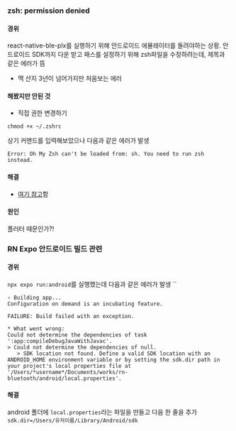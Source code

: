 ### zsh: permission denied
#### 경위 
react-native-ble-plx를 실행하기 위해 안드로이드 에뮬레이터를 돌려야하는 상황. 안드로이드 SDK까지 다운 받고 패스를 설정하기 위해 zsh파일을 수정하려는데, 제목과 같은 에러가 뜸

- 맥 산지 3년이 넘어가지만 처음보는 에러

#### 해봤지만 안된 것
- 직접 권한 변경하기

```
chmod +x ~/.zshrc
```

상기 커맨드를 입력해보았으나 다음과 같은 에러가 발생

```
Error: Oh My Zsh can't be loaded from: sh. You need to run zsh instead.
```

#### 해결
- [여기 참고](https://stackoverflow.com/questions/64291625/zsh-permission-denied-users-macbookpro-zshrc)함

#### 원인
플러터 때문인가?!


### RN Expo 안드로이드 빌드 관련
#### 경위

`npx expo run:android`를 실행했는데 다음과 같은 에러가 발생
``
```
› Building app...
Configuration on demand is an incubating feature.

FAILURE: Build failed with an exception.

* What went wrong:
Could not determine the dependencies of task ':app:compileDebugJavaWithJavac'.
> Could not determine the dependencies of null.
   > SDK location not found. Define a valid SDK location with an ANDROID_HOME environment variable or by setting the sdk.dir path in your project's local properties file at  '/Users/*username*/Documents/works/rn-bluetooth/android/local.properties'.
```

#### 해결
android 폴더에 `local.properties`라는 파일을 만들고 다음 한 줄을 추가
`sdk.dir=/Users/유저이름/Library/Android/sdk`
